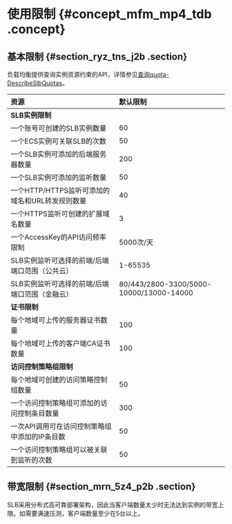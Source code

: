 # 使用限制 {#concept_mfm_mp4_tdb .concept}

## 基本限制 {#section_ryz_tns_j2b .section}

负载均衡提供查询实例资源约束的API，详情参见[查询quota-DescribeSlbQuotas](../../../../cn.zh-CN/API参考/查询quota-DescribeSlbQuotas.md#)。

|资源|默认限制|
|:-|:---|
|**SLB实例限制**|
|一个账号可创建的SLB实例数量|60|
|一个ECS实例可关联SLB的次数|50|
|一个SLB实例可添加的后端服务器数量|200|
|一个SLB实例可添加的监听数量|50|
|一个HTTP/HTTPS监听可添加的域名和URL转发规则数量|40|
|一个HTTPS监听可创建的扩展域名数量|3|
|一个AccessKey的API访问频率限制|5000次/天|
|SLB实例监听可选择的前端/后端端口范围（公共云）|1-65535|
|SLB实例监听可选择的前端/后端端口范围（金融云）|80/443/2800-3300/5000-10000/13000-14000|
|**证书限制**|
|每个地域可上传的服务器证书数量|100|
|每个地域可上传的客户端CA证书数量|100|
|**访问控制策略组限制**|
|每个地域可创建的访问策略控制组数量|50|
|一个访问控制策略组可添加的访问控制条目数量|300|
|一次API调用可在访问控制策略组中添加的IP条目数|50|
|一个访问控制策略组可以被关联到监听的次数|50|

## 带宽限制 {#section_mrn_5z4_p2b .section}

SLB采用分布式高可靠部署架构，因此当客户端数量太少时无法达到实例的带宽上限。如需要满速压测，客户端数量至少在5台以上。

